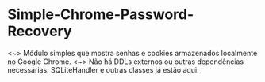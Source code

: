 # Simple-Chrome-Password-Recovery
<~> Módulo simples que mostra senhas e cookies armazenados localmente no Google Chrome.
<~> Não há DDLs externos ou outras dependências necessárias. SQLiteHandler e outras classes já estão aqui.
